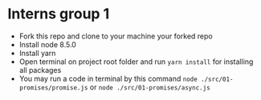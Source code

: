 # Interns group 1

- Fork this repo and clone to your machine your forked repo
- Install node 8.5.0
- Install yarn
- Open terminal on project root folder and run `yarn install` for installing all packages
- You may run a code in terminal by this command `node ./src/01-promises/promise.js` or `node ./src/01-promises/async.js`
